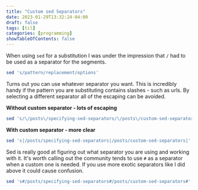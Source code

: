 ```yaml
---
title: "Custom sed Separators"
date: 2023-01-29T13:32:24-04:00
draft: false
tags: [til]
categories: [programming]
showTableOfContents: false
---
```


When using `sed` for a substitution I was under the impression that `/` had to be used as a separator for the segments.

```bash
sed 's/pattern/replacement/options'
```

Turns out you can use whatever separator you want. This is incredibly handy if the pattern you are substituting contains
slashes - such as urls. By selecting a different separator all of the escaping can be avoided.

**Without custom separator - lots of escaping**
```bash
sed 's/\/posts\/specifying-sed-separators/\/posts\/custom-sed-separators/'
```

**With custom separator - more clear**
```bash
sed 's|/posts/specifying-sed-separators|/posts/custom-sed-separators|'
```

Sed is really good at figuring out what separator you are using and working with it. It's worth calling out the
community tends to use `#` as a separator when a custom one is needed. If you use more exotic separators like I
did above it could cause confusion.

```bash
sed 's#/posts/specifying-sed-separators#/posts/custom-sed-separators#'
```
